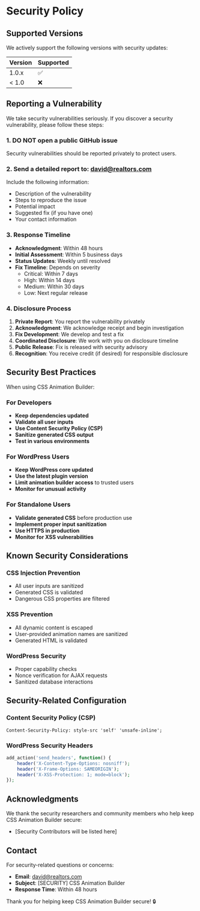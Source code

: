 # Security Policy

## Supported Versions

We actively support the following versions with security updates:

| Version | Supported          |
| ------- | ------------------ |
| 1.0.x   | :white_check_mark: |
| < 1.0   | :x:                |

## Reporting a Vulnerability

We take security vulnerabilities seriously. If you discover a security vulnerability, please follow these steps:

### 1. **DO NOT** open a public GitHub issue

Security vulnerabilities should be reported privately to protect users.

### 2. Send a detailed report to: david@realtors.com

Include the following information:
- Description of the vulnerability
- Steps to reproduce the issue
- Potential impact
- Suggested fix (if you have one)
- Your contact information

### 3. Response Timeline

- **Acknowledgment**: Within 48 hours
- **Initial Assessment**: Within 5 business days
- **Status Updates**: Weekly until resolved
- **Fix Timeline**: Depends on severity
  - Critical: Within 7 days
  - High: Within 14 days
  - Medium: Within 30 days
  - Low: Next regular release

### 4. Disclosure Process

1. **Private Report**: You report the vulnerability privately
2. **Acknowledgment**: We acknowledge receipt and begin investigation
3. **Fix Development**: We develop and test a fix
4. **Coordinated Disclosure**: We work with you on disclosure timeline
5. **Public Release**: Fix is released with security advisory
6. **Recognition**: You receive credit (if desired) for responsible disclosure

## Security Best Practices

When using CSS Animation Builder:

### For Developers
- **Keep dependencies updated**
- **Validate all user inputs**
- **Use Content Security Policy (CSP)**
- **Sanitize generated CSS output**
- **Test in various environments**

### For WordPress Users
- **Keep WordPress core updated**
- **Use the latest plugin version**
- **Limit animation builder access** to trusted users
- **Monitor for unusual activity**

### For Standalone Users
- **Validate generated CSS** before production use
- **Implement proper input sanitization**
- **Use HTTPS in production**
- **Monitor for XSS vulnerabilities**

## Known Security Considerations

### CSS Injection Prevention
- All user inputs are sanitized
- Generated CSS is validated
- Dangerous CSS properties are filtered

### XSS Prevention
- All dynamic content is escaped
- User-provided animation names are sanitized
- Generated HTML is validated

### WordPress Security
- Proper capability checks
- Nonce verification for AJAX requests
- Sanitized database interactions

## Security-Related Configuration

### Content Security Policy (CSP)
```http
Content-Security-Policy: style-src 'self' 'unsafe-inline';
```

### WordPress Security Headers
```php
add_action('send_headers', function() {
    header('X-Content-Type-Options: nosniff');
    header('X-Frame-Options: SAMEORIGIN');
    header('X-XSS-Protection: 1; mode=block');
});
```

## Acknowledgments

We thank the security researchers and community members who help keep CSS Animation Builder secure:

- [Security Contributors will be listed here]

## Contact

For security-related questions or concerns:
- **Email**: david@realtors.com
- **Subject**: [SECURITY] CSS Animation Builder
- **Response Time**: Within 48 hours

Thank you for helping keep CSS Animation Builder secure! 🔒